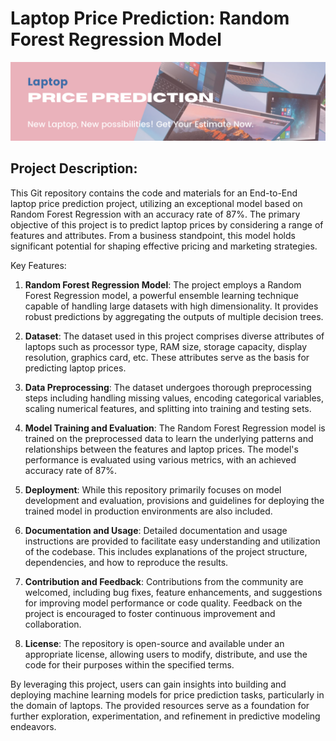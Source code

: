 # Laptop Price Prediction: Random Forest Regression Model
![Image 1](https://github.com/harmandeep2993/MLP_LP/blob/main/Images/image1.png)

## Project Description:

This Git repository contains the code and materials for an End-to-End laptop price prediction project, utilizing an exceptional model based on Random Forest Regression with an accuracy rate of 87%. The primary objective of this project is to predict laptop prices by considering a range of features and attributes. From a business standpoint, this model holds significant potential for shaping effective pricing and marketing strategies.

Key Features:
1. **Random Forest Regression Model**: The project employs a Random Forest Regression model, a powerful ensemble learning technique capable of handling large datasets with high dimensionality. It provides robust predictions by aggregating the outputs of multiple decision trees.
   
2. **Dataset**: The dataset used in this project comprises diverse attributes of laptops such as processor type, RAM size, storage capacity, display resolution, graphics card, etc. These attributes serve as the basis for predicting laptop prices.

3. **Data Preprocessing**: The dataset undergoes thorough preprocessing steps including handling missing values, encoding categorical variables, scaling numerical features, and splitting into training and testing sets.

4. **Model Training and Evaluation**: The Random Forest Regression model is trained on the preprocessed data to learn the underlying patterns and relationships between the features and laptop prices. The model's performance is evaluated using various metrics, with an achieved accuracy rate of 87%.

5. **Deployment**: While this repository primarily focuses on model development and evaluation, provisions and guidelines for deploying the trained model in production environments are also included.

6. **Documentation and Usage**: Detailed documentation and usage instructions are provided to facilitate easy understanding and utilization of the codebase. This includes explanations of the project structure, dependencies, and how to reproduce the results.

7. **Contribution and Feedback**: Contributions from the community are welcomed, including bug fixes, feature enhancements, and suggestions for improving model performance or code quality. Feedback on the project is encouraged to foster continuous improvement and collaboration.

8. **License**: The repository is open-source and available under an appropriate license, allowing users to modify, distribute, and use the code for their purposes within the specified terms.

By leveraging this project, users can gain insights into building and deploying machine learning models for price prediction tasks, particularly in the domain of laptops. The provided resources serve as a foundation for further exploration, experimentation, and refinement in predictive modeling endeavors.
